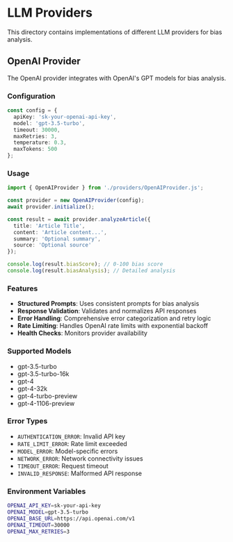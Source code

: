 # LLM Providers

This directory contains implementations of different LLM providers for bias analysis.

## OpenAI Provider

The OpenAI provider integrates with OpenAI's GPT models for bias analysis.

### Configuration

```typescript
const config = {
  apiKey: 'sk-your-openai-api-key',
  model: 'gpt-3.5-turbo',
  timeout: 30000,
  maxRetries: 3,
  temperature: 0.3,
  maxTokens: 500
};
```

### Usage

```typescript
import { OpenAIProvider } from './providers/OpenAIProvider.js';

const provider = new OpenAIProvider(config);
await provider.initialize();

const result = await provider.analyzeArticle({
  title: 'Article Title',
  content: 'Article content...',
  summary: 'Optional summary',
  source: 'Optional source'
});

console.log(result.biasScore); // 0-100 bias score
console.log(result.biasAnalysis); // Detailed analysis
```

### Features

- **Structured Prompts**: Uses consistent prompts for bias analysis
- **Response Validation**: Validates and normalizes API responses
- **Error Handling**: Comprehensive error categorization and retry logic
- **Rate Limiting**: Handles OpenAI rate limits with exponential backoff
- **Health Checks**: Monitors provider availability

### Supported Models

- gpt-3.5-turbo
- gpt-3.5-turbo-16k
- gpt-4
- gpt-4-32k
- gpt-4-turbo-preview
- gpt-4-1106-preview

### Error Types

- `AUTHENTICATION_ERROR`: Invalid API key
- `RATE_LIMIT_ERROR`: Rate limit exceeded
- `MODEL_ERROR`: Model-specific errors
- `NETWORK_ERROR`: Network connectivity issues
- `TIMEOUT_ERROR`: Request timeout
- `INVALID_RESPONSE`: Malformed API response

### Environment Variables

```bash
OPENAI_API_KEY=sk-your-api-key
OPENAI_MODEL=gpt-3.5-turbo
OPENAI_BASE_URL=https://api.openai.com/v1
OPENAI_TIMEOUT=30000
OPENAI_MAX_RETRIES=3
```